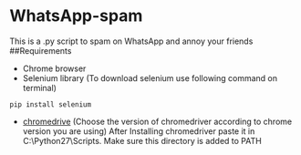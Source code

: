 # WhatsApp-spam
This is a .py script to spam on WhatsApp and annoy your friends
##Requirements
- Chrome browser
- Selenium library 
(To download selenium use following command on terminal)
```
pip install selenium
```
- [chromedrive](https://chromedriver.chromium.org/)
(Choose the version of chromedriver according to chrome version you are using)
After Installing chromedriver paste it in C:\Python27\Scripts. Make sure this directory is added to PATH
